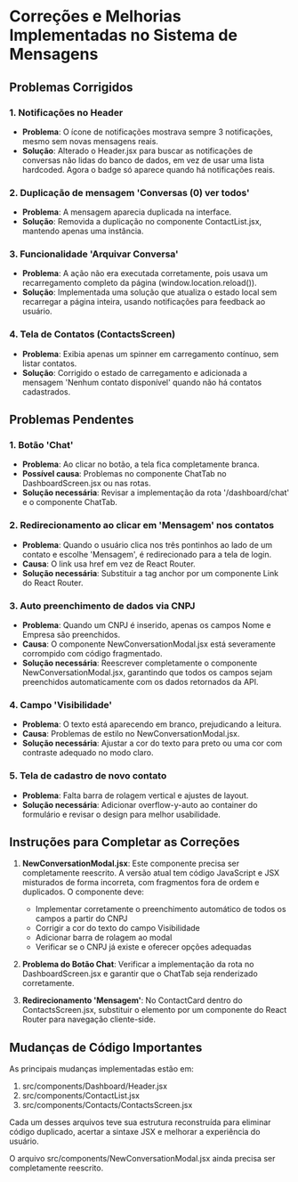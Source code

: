 # Correções e Melhorias Implementadas no Sistema de Mensagens

## Problemas Corrigidos

### 1. Notificações no Header
- **Problema**: O ícone de notificações mostrava sempre 3 notificações, mesmo sem novas mensagens reais.
- **Solução**: Alterado o Header.jsx para buscar as notificações de conversas não lidas do banco de dados, em vez de usar uma lista hardcoded. Agora o badge só aparece quando há notificações reais.

### 2. Duplicação de mensagem 'Conversas (0) ver todos'
- **Problema**: A mensagem aparecia duplicada na interface.
- **Solução**: Removida a duplicação no componente ContactList.jsx, mantendo apenas uma instância.

### 3. Funcionalidade 'Arquivar Conversa'
- **Problema**: A ação não era executada corretamente, pois usava um recarregamento completo da página (window.location.reload()).
- **Solução**: Implementada uma solução que atualiza o estado local sem recarregar a página inteira, usando notificações para feedback ao usuário.

### 4. Tela de Contatos (ContactsScreen)
- **Problema**: Exibia apenas um spinner em carregamento contínuo, sem listar contatos.
- **Solução**: Corrigido o estado de carregamento e adicionada a mensagem 'Nenhum contato disponível' quando não há contatos cadastrados.

## Problemas Pendentes

### 1. Botão 'Chat'
- **Problema**: Ao clicar no botão, a tela fica completamente branca.
- **Possível causa**: Problemas no componente ChatTab no DashboardScreen.jsx ou nas rotas.
- **Solução necessária**: Revisar a implementação da rota '/dashboard/chat' e o componente ChatTab.

### 2. Redirecionamento ao clicar em 'Mensagem' nos contatos
- **Problema**: Quando o usuário clica nos três pontinhos ao lado de um contato e escolhe 'Mensagem', é redirecionado para a tela de login.
- **Causa**: O link usa href em vez de React Router.
- **Solução necessária**: Substituir a tag anchor por um componente Link do React Router.

### 3. Auto preenchimento de dados via CNPJ
- **Problema**: Quando um CNPJ é inserido, apenas os campos Nome e Empresa são preenchidos.
- **Causa**: O componente NewConversationModal.jsx está severamente corrompido com código fragmentado.
- **Solução necessária**: Reescrever completamente o componente NewConversationModal.jsx, garantindo que todos os campos sejam preenchidos automaticamente com os dados retornados da API.

### 4. Campo 'Visibilidade'
- **Problema**: O texto está aparecendo em branco, prejudicando a leitura.
- **Causa**: Problemas de estilo no NewConversationModal.jsx.
- **Solução necessária**: Ajustar a cor do texto para preto ou uma cor com contraste adequado no modo claro.

### 5. Tela de cadastro de novo contato
- **Problema**: Falta barra de rolagem vertical e ajustes de layout.
- **Solução necessária**: Adicionar overflow-y-auto ao container do formulário e revisar o design para melhor usabilidade.

## Instruções para Completar as Correções

1. **NewConversationModal.jsx**: Este componente precisa ser completamente reescrito. A versão atual tem código JavaScript e JSX misturados de forma incorreta, com fragmentos fora de ordem e duplicados. O componente deve:
   - Implementar corretamente o preenchimento automático de todos os campos a partir do CNPJ
   - Corrigir a cor do texto do campo Visibilidade
   - Adicionar barra de rolagem ao modal
   - Verificar se o CNPJ já existe e oferecer opções adequadas

2. **Problema do Botão Chat**: Verificar a implementação da rota no DashboardScreen.jsx e garantir que o ChatTab seja renderizado corretamente.

3. **Redirecionamento 'Mensagem'**: No ContactCard dentro do ContactsScreen.jsx, substituir o elemento <a> por um componente <Link> do React Router para navegação cliente-side.

## Mudanças de Código Importantes

As principais mudanças implementadas estão em:

1. src/components/Dashboard/Header.jsx
2. src/components/ContactList.jsx
3. src/components/Contacts/ContactsScreen.jsx

Cada um desses arquivos teve sua estrutura reconstruída para eliminar código duplicado, acertar a sintaxe JSX e melhorar a experiência do usuário.

O arquivo src/components/NewConversationModal.jsx ainda precisa ser completamente reescrito.
